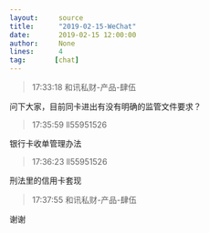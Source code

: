 ```yaml
---
layout:     source 
title:      "2019-02-15-WeChat"
date:       2019-02-15 12:00:00
author:     None
lines:      4 
tag:       [chat]
---
```

> 17:33:18  和讯私财-产品-肆伍  
   
问下大家，目前同卡进出有没有明确的监管文件要求？  
   
> 17:35:59  ll55951526  
   
银行卡收单管理办法  
   
> 17:36:23  ll55951526  
   
刑法里的信用卡套现  
   
> 17:37:55  和讯私财-产品-肆伍  
   
谢谢  
   
